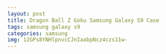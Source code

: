 ```yaml
---
layout: post
title: Dragon Ball Z Goku Samsung Galaxy S9 Case
tags: samsung galaxy s9
categories: samsung
img: 12GPs8YNHlpnvcCJnIaabpNcz4czs11w-
---
```

